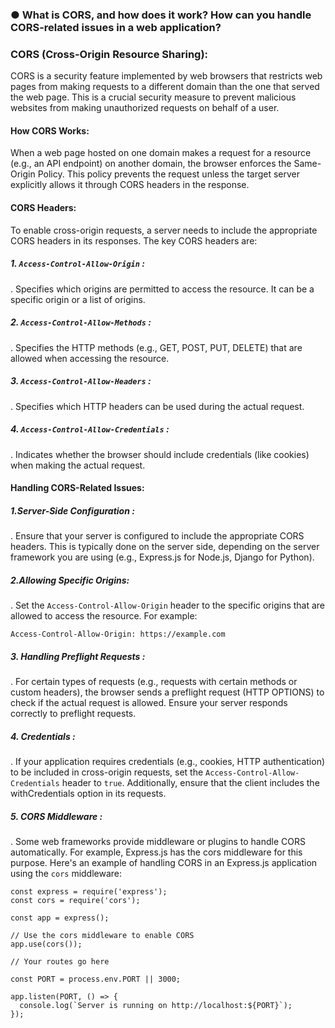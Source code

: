 ### ● What is CORS, and how does it work? How can you handle CORS-related issues in a web application?

### CORS (Cross-Origin Resource Sharing):

CORS is a security feature implemented by web browsers that restricts web pages from making requests to a different domain than the one that served the web page. This is a crucial security measure to prevent malicious websites from making unauthorized requests on behalf of a user.

#### How CORS Works:

When a web page hosted on one domain makes a request for a resource (e.g., an API endpoint) on another domain, the browser enforces the Same-Origin Policy. This policy prevents the request unless the target server explicitly allows it through CORS headers in the response.

#### CORS Headers:

To enable cross-origin requests, a server needs to include the appropriate CORS headers in its responses. The key CORS headers are:

##### 1. `Access-Control-Allow-Origin` :
.    Specifies which origins are permitted to access the resource. It can be a specific origin or a list of origins.
##### 2. `Access-Control-Allow-Methods` :
.    Specifies the HTTP methods (e.g., GET, POST, PUT, DELETE) that are allowed when accessing the resource.
##### 3. `Access-Control-Allow-Headers` :
.   Specifies which HTTP headers can be used during the actual request.
##### 4. `Access-Control-Allow-Credentials` :
.   Indicates whether the browser should include credentials (like cookies) when making the actual request.

#### Handling CORS-Related Issues:

##### 1.Server-Side Configuration :
.   Ensure that your server is configured to include the appropriate CORS headers. This is typically done on the server side, depending on the server framework you are using (e.g., Express.js for Node.js, Django for Python).
##### 2.Allowing Specific Origins:
.   Set the `Access-Control-Allow-Origin` header to the specific origins that are allowed to access the resource. For example:
```
Access-Control-Allow-Origin: https://example.com
```
##### 3. Handling Preflight Requests :
.   For certain types of requests (e.g., requests with certain methods or custom headers), the browser sends a preflight request (HTTP OPTIONS) to check if the actual request is allowed. Ensure your server responds correctly to preflight requests.
##### 4. Credentials :
.   If your application requires credentials (e.g., cookies, HTTP authentication) to be included in cross-origin requests, set the `Access-Control-Allow-Credentials` header to `true`. Additionally, ensure that the client includes the withCredentials option in its requests.
##### 5. CORS Middleware :
.   Some web frameworks provide middleware or plugins to handle CORS automatically. For example, Express.js has the cors middleware for this purpose.
Here's an example of handling CORS in an Express.js application using the `cors` middleware:
```
const express = require('express');
const cors = require('cors');

const app = express();

// Use the cors middleware to enable CORS
app.use(cors());

// Your routes go here

const PORT = process.env.PORT || 3000;

app.listen(PORT, () => {
  console.log(`Server is running on http://localhost:${PORT}`);
});

```
